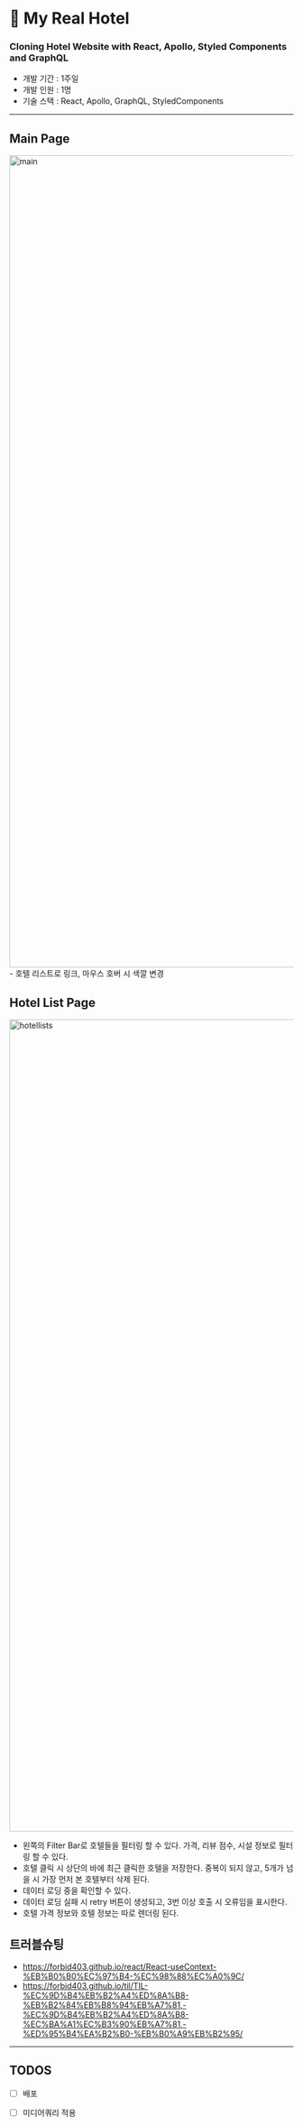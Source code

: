 
# 🏨 My Real Hotel

### Cloning Hotel Website with React, Apollo, Styled Components and GraphQL

- 개발 기간 : 1주일
- 개발 인원 : 1명
- 기술 스택 : React, Apollo, GraphQL, StyledComponents

---

## Main Page
<img width="1440" alt="main" src="https://user-images.githubusercontent.com/41617388/80303088-fc1ad200-87e8-11ea-8b1e-6e6bb4444e18.png">
- 호텔 리스트로 링크, 마우스 호버 시 색깔 변경
  

## Hotel List Page
<img width="1440" alt="hotellists" src="https://user-images.githubusercontent.com/41617388/80303091-fd4bff00-87e8-11ea-8dda-968f580f961a.png">

- 왼쪽의 Filter Bar로 호텔들을 필터링 할 수 있다. 가격, 리뷰 점수, 시설 정보로 필터링 할 수 있다.
- 호텔 클릭 시 상단의 바에 최근 클릭한 호텔을 저장한다. 중복이 되지 않고, 5개가 넘을 시 가장 먼저 본 호텔부터 삭제 된다.
- 데이터 로딩 중을 확인할 수 있다.
- 데이터 로딩 실패 시 retry 버튼이 생성되고, 3번 이상 호출 시 오류임을 표시한다.
- 호텔 가격 정보와 호텔 정보는 따로 렌더링 된다.


## 트러블슈팅
- https://forbid403.github.io/react/React-useContext-%EB%B0%B0%EC%97%B4-%EC%98%88%EC%A0%9C/
- https://forbid403.github.io/til/TIL-%EC%9D%B4%EB%B2%A4%ED%8A%B8-%EB%B2%84%EB%B8%94%EB%A7%81,-%EC%9D%B4%EB%B2%A4%ED%8A%B8-%EC%BA%A1%EC%B3%90%EB%A7%81,-%ED%95%B4%EA%B2%B0-%EB%B0%A9%EB%B2%95/


---

## TODOS
- [ ] 배포
- [ ] 미디어쿼리 적용


